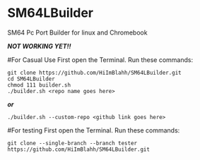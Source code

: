 # SM64LBuilder
SM64 Pc Port Builder for linux and Chromebook

***NOT WORKING YET!!***

#For Casual Use
First open the Terminal. Run these commands:
```
git clone https://github.com/HiImBlahh/SM64LBuilder.git
cd SM64LBuilder
chmod 111 builder.sh
./builder.sh <repo name goes here>
```
***or***
```
./builder.sh --custom-repo <github link goes here>
```
#For testing
First open the Terminal. Run these commands:
```
git clone --single-branch --branch tester https://github.com/HiImBlahh/SM64LBuilder.git
```
